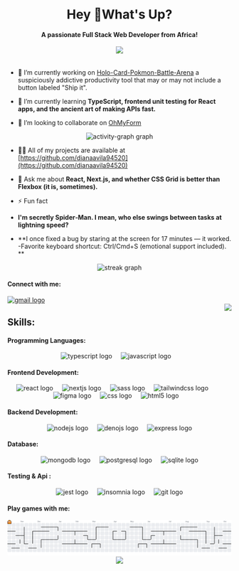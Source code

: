 <h1 align="center">Hey 👋What's Up?</h1>

<h4 align="center">A passionate Full Stack Web Developer from Africa!</h4>

<div align="center">
  <img height="200" src="https://c.tenor.com/5fTXcbu5_x0AAAAd/tenor.gif"  />
</div>
<br clear="both">



- 🔭 I’m currently working on [Holo-Card-Pokmon-Battle-Arena](https://github.com/dianaavila94520/Holo-Card-Pokmon-Battle-Arena)
  a suspiciously addictive productivity tool that may or may not include a button labeled "Ship it".

- 🌱 I’m currently learning **TypeScript, frontend unit testing for React apps, and the ancient art of making APIs fast.**

- 👯 I’m looking to collaborate on [OhMyForm](https://github.com/ohmyform/ohmyform)

<div align="center">
  <img src="https://github-readme-activity-graph.vercel.app/graph?username=dianaavila94520&radius=16&theme=react&area=true&order=5" height="300" alt="activity-graph graph"  />
</div>

- 👨‍💻 All of my projects are available at [https://github.com/dianaavila94520](https://github.com/dianaavila94520)

- 💬 Ask me about **React, Next.js, and whether CSS Grid is better than Flexbox (it is, sometimes).**
- ⚡ Fun fact
-  **I'm secretly Spider‑Man. I mean, who else swings between tasks at lightning speed?**
-  **I once fixed a bug by staring at the screen for 17 minutes — it worked.
  -Favorite keyboard shortcut: Ctrl/Cmd+S (emotional support included).
**
<div align="center">
  <img src="https://streak-stats.demolab.com?user=dianaavila94520&locale=en&mode=daily&theme=dracula&hide_border=false&border_radius=5&order=3" height="150" alt="streak graph"  />
</div>

<h4 align="left">Connect with me:</h4>
<div align="left">
  <a href="mailto:dianaavila94520@gmail.com">
  <img src="https://raw.githubusercontent.com/maurodesouza/profile-readme-generator/master/src/assets/icons/social/gmail/default.svg" width="52" height="40" alt="gmail logo"  /> 
    </a>
</div>

<img align="right" height="200" src="https://c.tenor.com/xtjwnNUUUo8AAAAC/tenor.gif"  />

<h2 align="left">Skills:</h2>
<h4 align="left">Programming Languages:</h4>
<div align="center">
  <img src="https://cdn.jsdelivr.net/gh/devicons/devicon/icons/typescript/typescript-original.svg" height="50" alt="typescript logo"  />
  <img width="12" />
  <img src="https://cdn.jsdelivr.net/gh/devicons/devicon/icons/javascript/javascript-original.svg" height="50" alt="javascript logo"  />
</div>

<h4 align="left">Frontend Development:</h4>
<div align="center">
  <img src="https://cdn.jsdelivr.net/gh/devicons/devicon/icons/react/react-original.svg" height="50" alt="react logo"  />
  <img width="12" />
  <img src="https://cdn.jsdelivr.net/gh/devicons/devicon/icons/nextjs/nextjs-original.svg" height="50" alt="nextjs logo"  />
  <img width="12" />
  <img src="https://cdn.jsdelivr.net/gh/devicons/devicon/icons/sass/sass-original.svg" height="50" alt="sass logo"  />
  <img width="12" />
  <img src="https://cdn.jsdelivr.net/gh/devicons/devicon/icons/tailwindcss/tailwindcss-original-wordmark.svg" height="50" alt="tailwindcss logo"  />
  <img width="12" />
  <img src="https://cdn.jsdelivr.net/gh/devicons/devicon/icons/figma/figma-original.svg" height="50" alt="figma logo"  />
  <img width="12" />
  <img src="https://cdn.jsdelivr.net/gh/devicons/devicon/icons/css3/css3-original.svg" height="50" alt="css logo"  />
  <img width="12" />
  <img src="https://cdn.jsdelivr.net/gh/devicons/devicon/icons/html5/html5-original.svg" height="50" alt="html5 logo"  />
</div>

<h4 align="left">Backend Development:</h4>
<div align="center">
  <img src="https://cdn.jsdelivr.net/gh/devicons/devicon/icons/nodejs/nodejs-original.svg" height="50" alt="nodejs logo"  />
  <img width="12" />
  <img src="https://cdn.jsdelivr.net/gh/devicons/devicon/icons/denojs/denojs-original.svg" height="50" alt="denojs logo"  />
  <img width="12" />
  <img src="https://cdn.jsdelivr.net/gh/devicons/devicon/icons/express/express-original.svg" height="50" alt="express logo"  />
</div>

<h4 align="left">Database:</h4>
<div align="center">
  <img src="https://cdn.jsdelivr.net/gh/devicons/devicon/icons/mongodb/mongodb-original.svg" height="50" alt="mongodb logo"  />
  <img width="12" />
  <img src="https://cdn.jsdelivr.net/gh/devicons/devicon/icons/postgresql/postgresql-original.svg" height="50" alt="postgresql logo"  />
  <img width="12" />
  <img src="https://cdn.jsdelivr.net/gh/devicons/devicon/icons/sqlite/sqlite-original.svg" height="50" alt="sqlite logo"  />
</div>

<h4 align="left">Testing & Api :</h4>
<div align="center">
  <img src="https://cdn.jsdelivr.net/gh/devicons/devicon/icons/jest/jest-plain.svg" height="50" alt="jest logo"  />
  <img width="12" />
  <img src="https://cdn.jsdelivr.net/gh/devicons/devicon/icons/insomnia/insomnia-original.svg" height="50" alt="insomnia logo"  />
  <img width="12" />
  <img src="https://cdn.jsdelivr.net/gh/devicons/devicon/icons/git/git-original.svg" height="50" alt="git logo"  />
</div>

<h4 align="left">Play games with me:</h4>

<picture>
  <source media="(prefers-color-scheme: dark)" srcset="https://raw.githubusercontent.com/dianaavila94520/dianaavila94520/output/pacman-contribution-graph-dark.svg">
  <source media="(prefers-color-scheme: light)" srcset="https://raw.githubusercontent.com/dianaavila94520/dianaavila94520/output/pacman-contribution-graph.svg">
  <img alt="pacman contribution graph" src="https://raw.githubusercontent.com/dianaavila94520/dianaavila94520/output/pacman-contribution-graph.svg">
</picture>

<div align="center">
  <img src="https://visitor-badge.laobi.icu/badge?page_id=dianaavila94520.dianaavila94520&"  />
</div>



